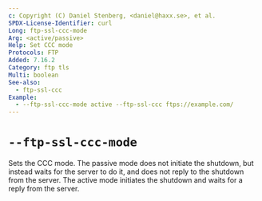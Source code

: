 ```yaml
---
c: Copyright (C) Daniel Stenberg, <daniel@haxx.se>, et al.
SPDX-License-Identifier: curl
Long: ftp-ssl-ccc-mode
Arg: <active/passive>
Help: Set CCC mode
Protocols: FTP
Added: 7.16.2
Category: ftp tls
Multi: boolean
See-also:
  - ftp-ssl-ccc
Example:
  - --ftp-ssl-ccc-mode active --ftp-ssl-ccc ftps://example.com/
---
```


# `--ftp-ssl-ccc-mode`

Sets the CCC mode. The passive mode does not initiate the shutdown, but
instead waits for the server to do it, and does not reply to the shutdown from
the server. The active mode initiates the shutdown and waits for a reply from
the server.
